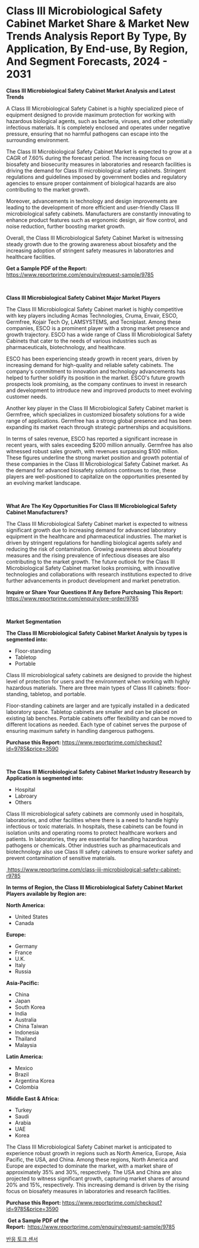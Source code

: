 <p><h1>Class III Microbiological Safety Cabinet Market Share & Market New Trends Analysis Report By Type, By Application, By End-use, By Region, And Segment Forecasts, 2024 - 2031</h1></p><p><strong>Class III Microbiological Safety Cabinet Market Analysis and Latest Trends</strong></p>
<p><p>A Class III Microbiological Safety Cabinet is a highly specialized piece of equipment designed to provide maximum protection for working with hazardous biological agents, such as bacteria, viruses, and other potentially infectious materials. It is completely enclosed and operates under negative pressure, ensuring that no harmful pathogens can escape into the surrounding environment.</p><p>The Class III Microbiological Safety Cabinet Market is expected to grow at a CAGR of 7.60% during the forecast period. The increasing focus on biosafety and biosecurity measures in laboratories and research facilities is driving the demand for Class III microbiological safety cabinets. Stringent regulations and guidelines imposed by government bodies and regulatory agencies to ensure proper containment of biological hazards are also contributing to the market growth.</p><p>Moreover, advancements in technology and design improvements are leading to the development of more efficient and user-friendly Class III microbiological safety cabinets. Manufacturers are constantly innovating to enhance product features such as ergonomic design, air flow control, and noise reduction, further boosting market growth.</p><p>Overall, the Class III Microbiological Safety Cabinet Market is witnessing steady growth due to the growing awareness about biosafety and the increasing adoption of stringent safety measures in laboratories and healthcare facilities.</p></p>
<p><strong>Get a Sample PDF of the Report:&nbsp;</strong> <a href="https://www.reportprime.com/enquiry/request-sample/9785">https://www.reportprime.com/enquiry/request-sample/9785</a></p>
<p>&nbsp;</p>
<p><strong>Class III Microbiological Safety Cabinet Major Market Players</strong></p>
<p><p>The Class III Microbiological Safety Cabinet market is highly competitive with key players including Acmas Technologies, Cruma, Envair, ESCO, Germfree, Kojair Tech Oy, LAMSYSTEMS, and Tecniplast. Among these companies, ESCO is a prominent player with a strong market presence and growth trajectory. ESCO has a wide range of Class III Microbiological Safety Cabinets that cater to the needs of various industries such as pharmaceuticals, biotechnology, and healthcare.</p><p>ESCO has been experiencing steady growth in recent years, driven by increasing demand for high-quality and reliable safety cabinets. The company's commitment to innovation and technology advancements has helped to further solidify its position in the market. ESCO's future growth prospects look promising, as the company continues to invest in research and development to introduce new and improved products to meet evolving customer needs.</p><p>Another key player in the Class III Microbiological Safety Cabinet market is Germfree, which specializes in customized biosafety solutions for a wide range of applications. Germfree has a strong global presence and has been expanding its market reach through strategic partnerships and acquisitions.</p><p>In terms of sales revenue, ESCO has reported a significant increase in recent years, with sales exceeding $200 million annually. Germfree has also witnessed robust sales growth, with revenues surpassing $100 million. These figures underline the strong market position and growth potential of these companies in the Class III Microbiological Safety Cabinet market. As the demand for advanced biosafety solutions continues to rise, these players are well-positioned to capitalize on the opportunities presented by an evolving market landscape.</p></p>
<p>&nbsp;</p>
<p><strong>What Are The Key Opportunities For Class III Microbiological Safety Cabinet Manufacturers?</strong></p>
<p><p>The Class III Microbiological Safety Cabinet market is expected to witness significant growth due to increasing demand for advanced laboratory equipment in the healthcare and pharmaceutical industries. The market is driven by stringent regulations for handling biological agents safely and reducing the risk of contamination. Growing awareness about biosafety measures and the rising prevalence of infectious diseases are also contributing to the market growth. The future outlook for the Class III Microbiological Safety Cabinet market looks promising, with innovative technologies and collaborations with research institutions expected to drive further advancements in product development and market penetration.</p></p>
<p><strong>Inquire or Share Your Questions If Any Before Purchasing This Report:</strong> <a href="https://www.reportprime.com/enquiry/pre-order/9785">https://www.reportprime.com/enquiry/pre-order/9785</a></p>
<p>&nbsp;</p>
<p><strong>Market Segmentation</strong></p>
<p><strong>The Class III Microbiological Safety Cabinet Market Analysis by types is segmented into:</strong></p>
<p><ul><li>Floor-standing</li><li>Tabletop</li><li>Portable</li></ul></p>
<p><p>Class III microbiological safety cabinets are designed to provide the highest level of protection for users and the environment when working with highly hazardous materials. There are three main types of Class III cabinets: floor-standing, tabletop, and portable. </p><p>Floor-standing cabinets are larger and are typically installed in a dedicated laboratory space. Tabletop cabinets are smaller and can be placed on existing lab benches. Portable cabinets offer flexibility and can be moved to different locations as needed. Each type of cabinet serves the purpose of ensuring maximum safety in handling dangerous pathogens.</p></p>
<p><strong>Purchase this Report:&nbsp;</strong><a href="https://www.reportprime.com/checkout?id=9785&price=3590">https://www.reportprime.com/checkout?id=9785&price=3590</a></p>
<p>&nbsp;</p>
<p><strong>The Class III Microbiological Safety Cabinet Market Industry Research by Application is segmented into:</strong></p>
<p><ul><li>Hospital</li><li>Labroary</li><li>Others</li></ul></p>
<p><p>Class III microbiological safety cabinets are commonly used in hospitals, laboratories, and other facilities where there is a need to handle highly infectious or toxic materials. In hospitals, these cabinets can be found in isolation units and operating rooms to protect healthcare workers and patients. In laboratories, they are essential for handling hazardous pathogens or chemicals. Other industries such as pharmaceuticals and biotechnology also use Class III safety cabinets to ensure worker safety and prevent contamination of sensitive materials.</p></p>
<p><a href="https://www.reportprime.com/class-iii-microbiological-safety-cabinet-r9785">&nbsp;https://www.reportprime.com/class-iii-microbiological-safety-cabinet-r9785</a></p>
<p><strong>In terms of Region, the Class III Microbiological Safety Cabinet Market Players available by Region are:</strong></p>
<p>
    <p> <strong> North America: </strong>
        <ul>
            <li>United States</li>
            <li>Canada</li>
        </ul>
        </p> 
    <p> <strong> Europe: </strong>
        <ul>
            <li>Germany</li>
            <li>France</li>
            <li>U.K.</li>
            <li>Italy</li>
            <li>Russia</li>
        </ul>
        </p> 
    <p> <strong> Asia-Pacific: </strong>
        <ul>
            <li>China</li>
            <li>Japan</li>
            <li>South Korea</li>
            <li>India</li>
            <li>Australia</li>
            <li>China Taiwan</li>
            <li>Indonesia</li>
            <li>Thailand</li>
            <li>Malaysia</li>
        </ul>
        </p> 
    <p> <strong> Latin America: </strong>
        <ul>
            <li>Mexico</li>
            <li>Brazil</li>
            <li>Argentina Korea</li>
            <li>Colombia</li>
        </ul>
        </p> 
    <p> <strong> Middle East & Africa: </strong>
        <ul>
            <li>Turkey</li>
            <li>Saudi</li>
            <li>Arabia</li>
            <li>UAE</li>
            <li>Korea</li>
        </ul>
    </p>
    </p>
<p><p>The Class III Microbiological Safety Cabinet market is anticipated to experience robust growth in regions such as North America, Europe, Asia Pacific, the USA, and China. Among these regions, North America and Europe are expected to dominate the market, with a market share of approximately 35% and 30%, respectively. The USA and China are also projected to witness significant growth, capturing market shares of around 20% and 15%, respectively. This increasing demand is driven by the rising focus on biosafety measures in laboratories and research facilities.</p></p>
<p><strong>Purchase this Report: </strong><a href="https://www.reportprime.com/checkout?id=9785&price=3590">https://www.reportprime.com/checkout?id=9785&price=3590</a></p>
<p>&nbsp;<strong>Get a Sample PDF of the Report:&nbsp;&nbsp;</strong><a href="https://www.reportprime.com/enquiry/request-sample/9785">https://www.reportprime.com/enquiry/request-sample/9785</a></p>
<p><strong></strong></p>
<p><p><a href="https://github.com/sougarounis/Market-Research-Report-List-3/blob/main/798260635694.md">반응 토크 센서</a></p></p>
